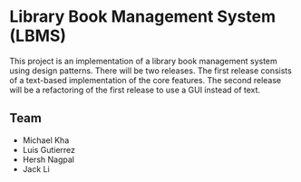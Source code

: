 # Library Book Management System (LBMS)
This project is an implementation of a library book management system using design patterns.
There will be two releases. The first release consists of a text-based implementation of the
core features. The second release will be a refactoring of the first release to use a GUI 
instead of text.

## Team
* Michael Kha
* Luis Gutierrez
* Hersh Nagpal
* Jack Li
